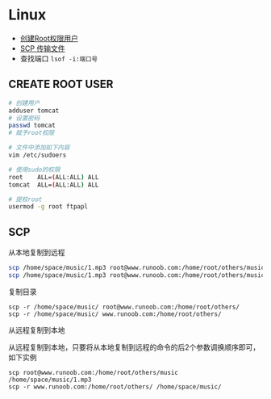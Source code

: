 # Linux

- [创建Root权限用户](#create-root-user)
- [SCP 传输文件](#SCP)
- 查找端口 `lsof -i:端口号`

## CREATE ROOT USER

```sh
# 创建用户
adduser tomcat
# 设置密码
passwd tomcat
# 赋予root权限

# 文件中添加如下内容
vim /etc/sudoers

# 使用sudo的权限
root    ALL=(ALL:ALL) ALL
tomcat  ALL=(ALL:ALL) ALL

# 提权root
usermod -g root ftpapl
```


## SCP

从本地复制到远程

```sh
scp /home/space/music/1.mp3 root@www.runoob.com:/home/root/others/music 
scp /home/space/music/1.mp3 root@www.runoob.com:/home/root/others/music/001.mp3 
```

复制目录

```
scp -r /home/space/music/ root@www.runoob.com:/home/root/others/ 
scp -r /home/space/music/ www.runoob.com:/home/root/others/ 
```

从远程复制到本地

从远程复制到本地，只要将从本地复制到远程的命令的后2个参数调换顺序即可，如下实例

```
scp root@www.runoob.com:/home/root/others/music /home/space/music/1.mp3 
scp -r www.runoob.com:/home/root/others/ /home/space/music/
```